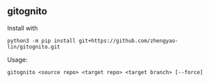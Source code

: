 gitognito
---

Install with
```
python3 -m pip install git+https://github.com/zhengyao-lin/gitognito.git
```

Usage:
```
gitognito <source repo> <target repo> <target branch> [--force]
```

